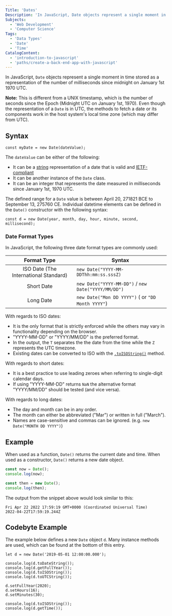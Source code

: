 ```yaml
---
Title: 'Dates'
Description: 'In JavaScript, Date objects represent a single moment in time stored as a number, representing the number of milliseconds since midnight on January 1st, 1970 UTC.'
Subjects:
  - 'Web Development'
  - 'Computer Science'
Tags:
  - 'Data Types'
  - 'Date'
  - 'Time'
CatalogContent:
  - 'introduction-to-javascript'
  - 'paths/create-a-back-end-app-with-javascript'
---
```


In JavaScript, `Date` objects represent a single moment in time stored as a representation of the number of milliseconds since midnight on January 1st 1970 UTC.

**Note:** This is different from a UNIX timestamp, which is the number of seconds since the Epoch (Midnight UTC on January 1st, 1970). Even though the representation of a `Date` is in UTC, the methods to fetch a date or its components work in the host system's local time zone (which may differ from UTC).

## Syntax

```pseudo
const myDate = new Date(dateValue);
```

The `dateValue` can be either of the following:

- It can be a [string](https://www.codecademy.com/resources/docs/javascript/strings) representation of a date that is valid and [IETF-compliant](https://datatracker.ietf.org/doc/html/rfc2822#page-14)
- It can be another instance of the `Date` class.
- It can be an integer that represents the date measured in milliseconds since January 1st, 1970 UTC.

The defined range for a `Date` value is between April 20, 271821 BCE to September 13, 275760 CE. Individual datetime elements can be defined in the `Date()` constructor with the following syntax:

```pseudo
const d = new Date(year, month, day, hour, minute, second, millisecond);
```

### Date Format Types

In JavaScript, the following three date format types are commonly used:

|              Format Type              | Syntax                                              |
| :-----------------------------------: | --------------------------------------------------- |
| ISO Date (The International Standard) | `new Date("YYYY-MM-DDThh:mm:ss.sssZ)`               |
|              Short Date               | `new Date("YYYY-MM-DD")` / `new Date("YYYY/MM/DD")` |
|               Long Date               | `new Date("Mon DD YYYY")` ( or `"DD Month YYYY"`)   |

With regards to ISO dates:

- It is the only format that is strictly enforced while the others may vary in functionality depending on the browser.
- "YYYY-MM-DD" or "YYYY/MM/DD" is the preferred format.
- In the output, the `T` separates the the date from the time while the `Z` represents the UTC timezone.
- Existing dates can be converted to ISO with the [`.toISOString()`](https://www.codecademy.com/resources/docs/javascript/dates/toisostring) method.

With regards to short dates:

- It is a best practice to use leading zeroes when referring to single-digit calendar days.
- If using "YYYY-MM-DD" returns `NaN` the alternative format "YYYY/MM/DD" should be tested (and vice versa).

With regards to long dates:

- The day and month can be in any order.
- The month can either be abbreviated ("Mar") or written in full ("March").
- Names are case-sensitive and commas can be ignored. (e.g. `new Date("MONTH DD YYYY")`)

## Example

When used as a function, `Date()` returns the current date and time. When used as a constructor, `Date()` returns a new date object.

```js
const now = Date();
console.log(now);

const then = new Date();
console.log(then);
```

The output from the snippet above would look similar to this:

```shell
Fri Apr 22 2022 17:59:19 GMT+0000 (Coordinated Universal Time)
2022-04-22T17:59:19.244Z
```

## Codebyte Example

The example below defines a new `Date` object `d`. Many instance methods are used, which can be found at the bottom of this entry.

```codebyte/javascript
let d = new Date('2019-05-01 12:00:00.000');

console.log(d.toDateString());
console.log(d.getFullYear());
console.log(d.toISOString());
console.log(d.toUTCString());

d.setFullYear(2020);
d.setHours(16);
d.setMinutes(30);

console.log(d.toISOString());
console.log(d.getTime());
```
